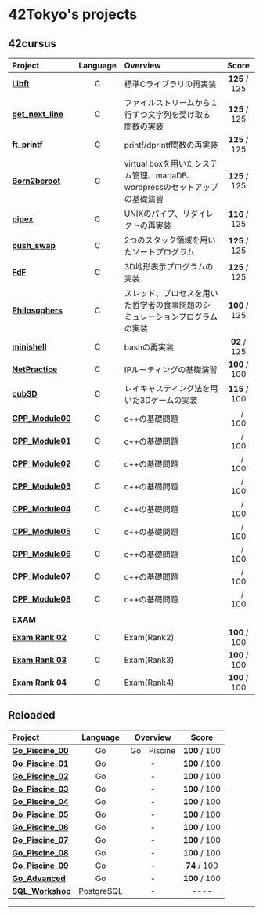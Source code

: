 # 42Tokyo's projects
## 42cursus

| Project | Language | Overview | Score |
| :------ | :------: | :------- | :---: |
| [**Libft**](https://github.com/hmakino8/42_Libft)            |C|標準Cライブラリの再実装 | **125** / 125 |
| [**get_next_line**](https://github.com/hmakino8/42_get_next_line) | C | ファイルストリームから１行ずつ文字列を受け取る関数の実装　| **125** / 125 |
| [**ft_printf**](https://github.com/hmakino8/42_ft_printf)    | C | printf/dprintf関数の再実装 | **125** / 125 |
| [**Born2beroot**]()                                          | C | virtual boxを用いたシステム管理、mariaDB、wordpressのセットアップの基礎演習 | **125** / 125 |
| [**pipex**](https://github.com/hmakino8/42_pipex)            | C | UNIXのパイプ、リダイレクトの再実装 | **116** / 125 |
| [**push_swap**](https://github.com/hmakino8/42_push_swap)    | C | 2つのスタック領域を用いたソートプログラム　| **125** / 125 |
| [**FdF**](https://github.com/hmakino8/42_FdF)| C | 3D地形表示プログラムの実装 | **125** / 125 |
| [**Philosophers**](https://github.com/hmakino8/42_Philosophers)| C | スレッド、プロセスを用いた哲学者の食事問題のシミュレーションプログラムの実装 | **100** / 125 |
| [**minishell**](https://github.com/hmakino8/42_minishell)    | C | bashの再実装 | **92** / 125 |
| [**NetPractice**](https://github.com/hmakino8/42_NetPractice)    | C | IPルーティングの基礎演習| **100** / 100 |
| [**cub3D**](https://github.com/hmakino8/42_cub3d)    | C | レイキャスティング法を用いた3Dゲームの実装| **115** / 100 |
| [**CPP_Module00**](https://github.com/hmakino8/42_cpp_module/cpp_module00)    | C | c++の基礎問題|　/ 100 |
| [**CPP_Module01**](https://github.com/hmakino8/42_cpp_module/cpp_module01)    | C | c++の基礎問題|　/ 100 |
| [**CPP_Module02**](https://github.com/hmakino8/42_cpp_module/cpp_module02)    | C | c++の基礎問題|　/ 100 |
| [**CPP_Module03**](https://github.com/hmakino8/42_cpp_module/cpp_module03)    | C | c++の基礎問題|　/ 100 |
| [**CPP_Module04**](https://github.com/hmakino8/42_cpp_module/cpp_module04)    | C | c++の基礎問題|　/ 100 |
| [**CPP_Module05**](https://github.com/hmakino8/42_cpp_module/cpp_module05)    | C | c++の基礎問題|　/ 100 |
| [**CPP_Module06**](https://github.com/hmakino8/42_cpp_module/cpp_module06)    | C | c++の基礎問題|　/ 100 |
| [**CPP_Module07**](https://github.com/hmakino8/42_cpp_module/cpp_module07)    | C | c++の基礎問題|　/ 100 |
| [**CPP_Module08**](https://github.com/hmakino8/42_cpp_module/cpp_module08)    | C | c++の基礎問題|　/ 100 |
||||
|**EXAM**|||
| [**Exam Rank 02**]()                                          | C | Exam(Rank2)                                           | **100** / 100 |
| [**Exam Rank 03**]()                                          | C | Exam(Rank3)                                           | **100** / 100 |
| [**Exam Rank 04**]()                                          | C | Exam(Rank4)                                           | **100** / 100 |

## Reloaded
| Project | Language | Overview | Score |
| :------ | :------: | :------: | :---: |
| [**Go_Piscine_00**](https://github.com/hmakino8/42_Go_Piscine/tree/main/Go_Piscine_00)| Go |Go　Piscine| **100** / 100 |
| [**Go_Piscine_01**](https://github.com/hmakino8/42_Go_Piscine/tree/main/Go_Piscine_01)| Go |-| **100** / 100 |
| [**Go_Piscine_02**](https://github.com/hmakino8/42_Go_Piscine/tree/main/Go_Piscine_02)| Go |-| **100** / 100 |
| [**Go_Piscine_03**](https://github.com/hmakino8/42_Go_Piscine/tree/main/Go_Piscine_03)| Go |-| **100** / 100 |
| [**Go_Piscine_04**](https://github.com/hmakino8/42_Go_Piscine/tree/main/Go_Piscine_04)| Go |-| **100** / 100 |
| [**Go_Piscine_05**](https://github.com/hmakino8/42_Go_Piscine/tree/main/Go_Piscine_05)| Go |-| **100** / 100 |
| [**Go_Piscine_06**](https://github.com/hmakino8/42_Go_Piscine/tree/main/Go_Piscine_06)| Go |-| **100** / 100 |
| [**Go_Piscine_07**](https://github.com/hmakino8/42_Go_Piscine/tree/main/Go_Piscine_07)| Go |-| **100** / 100 |
| [**Go_Piscine_08**](https://github.com/hmakino8/42_Go_Piscine/tree/main/Go_Piscine_08)| Go |-| **100** / 100 |
| [**Go_Piscine_09**](https://github.com/hmakino8/42_Go_Piscine/tree/main/Go_Piscine_09)| Go |-| **74** / 100 |
| [**Go_Advanced**](https://github.com/hmakino8/42_Go_Piscine/tree/main/Go_Piscine_Advanced)| Go |-| **100** / 100 |
| [**SQL_Workshop**](https://github.com/hmakino8/42_SQL_Workshop)| PostgreSQL |-| ---- |
---
